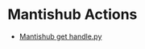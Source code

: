 

 # Mantishub Actions 

* [Mantishub get handle.py](https://github.com/unskript/Awesome-CloudOps-Automation/tree/master/Mantishub/legos/mantishub_get_handle) 

